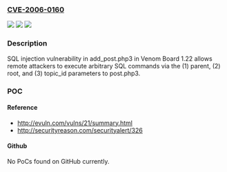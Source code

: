 ### [CVE-2006-0160](https://cve.mitre.org/cgi-bin/cvename.cgi?name=CVE-2006-0160)
![](https://img.shields.io/static/v1?label=Product&message=n%2Fa&color=blue)
![](https://img.shields.io/static/v1?label=Version&message=n%2Fa&color=blue)
![](https://img.shields.io/static/v1?label=Vulnerability&message=n%2Fa&color=brighgreen)

### Description

SQL injection vulnerability in add_post.php3 in Venom Board 1.22 allows remote attackers to execute arbitrary SQL commands via the (1) parent, (2) root, and (3) topic_id parameters to post.php3.

### POC

#### Reference
- http://evuln.com/vulns/21/summary.html
- http://securityreason.com/securityalert/326

#### Github
No PoCs found on GitHub currently.

